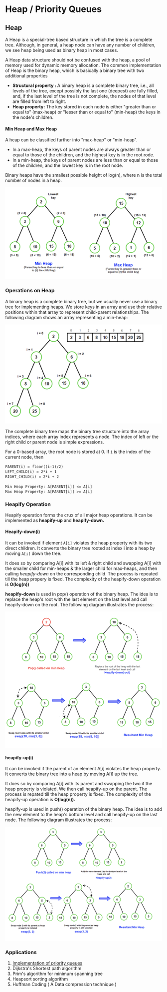 # Heap / Priority Queues

## Heap

A Heap is a special-tree based structure in which the tree is a complete tree. Although, in general, a heap node can have any number of children, we see heap being used as binary heap in most cases.

A Heap data structure should not be confused with the heap, a pool of memory used for dynamic memory allocation. The common implementation of Heap is the binary heap, which is basically a binary tree with two additional properties

* **Structural property :** A binary heap is a complete binary tree, i.e., all levels of the tree, except possibly the last one \(deepest\) are fully filled, and, if the last level of the tree is not complete, the nodes of that level are filled from left to right.
* **Heap property:** The key stored in each node is either "greater than or equal to" \(max-heap\)  or "lesser than or equal to" \(min-heap\) the keys in the node's children.

#### Min Heap and Max Heap

A heap can be classified further into "max-heap" or "min-heap".

* In a max-heap, the keys of parent nodes are always greater than or equal to those of the children, and the highest key is in the root rode.
* In a min-heap, the keys of parent nodes are less than or equal to those of the children, and the lowest key is in the root node.

Binary heaps have the smallest possible height of log\(n\), where n is the total number of nodes in a heap.

![Min Heap and Max Heap Representation](../.gitbook/assets/screenshot-2021-05-31-at-7.21.17-pm.png)

### Operations on Heap

A binary heap is a complete binary tree, but we usually never use a binary tree for implementing heaps. We store keys in an array and use their relative positions within that array to represent child-parent relationships. The following diagram shows an array representing a min-heap:

![Array Representation of Min-Heap](../.gitbook/assets/screenshot-2021-05-31-at-7.27.27-pm.png)

The complete binary tree maps the binary tree structure into the array indices, where each array index represents a node. The index of left or the right child or parent node is simple expressions.

For a 0-based array, the root node is stored at 0. If `i` is the index of the current node, then

```text
PARENT(i) = floor((i-1)/2)
LEFT_CHILD(i) = 2*i + 1
RIGHT_CHILD(i) = 2*i + 2

Min Heap Property: A[PARENT[i]] <= A[i]
Max Heap Property: A[PARENT[i]] >= A[i]
```

### Heapify Operation

Heapify operation forms the crux of all major heap operations. It can be implemented as **heapify-up** and **heapify-down.**

#### Heapify-down\(i\)

It can be invoked if element `A[i]` violates the heap property with its two direct children. It converts the binary tree rooted at index i into a heap by moving `A[i]` down the tree.

It does so by comparing A\[i\] with its left & right child and swapping A\[i\] with the smaller child for min-heaps & the larger child for max-heaps, and then calling _heapify-down_ on the corresponding child. The process is repeated till the heap propery is fixed. The complexity of the heapify-down operation is **O\(log\(n\)\)**

**heapify-down** is used in pop\(\) operation of the binary heap. The idea is to replace the heap's root with the last element on the last level and call heapify-down on the root. The following diagram illustrates the process:

![heapfiy-down used in pop\(\)](../.gitbook/assets/screenshot-2021-05-31-at-8.53.30-pm.png)

#### heapify-up\(i\)

It can be invoked if the parent of an element A\[i\] violates the heap property. It converts the binary tree into a heap by moving A\[i\] up the tree.

It does so by comparing A\[i\] with its parent and swapping the two if the heap property is violated. We then call heapify-up on the parent. The process is repated till the heap property is fixed. The complexity of the heapify-up operation is **O\(log\(n\)\).**

heapify-up is used in push\(\) operation of the binary heap. The idea is to add the new element to the heap's bottom level and call heapify-up on the last node. The following diagram illustrates the process:

![heapify-up used in push\(\)](../.gitbook/assets/screenshot-2021-05-31-at-9.01.40-pm.png)

### Applications

1. [Implementation of priority queues](implementation-of-priority-queue.md)
2. Dijkstra's Shortest path algorithm
3. Prim's algorithm for minimum spanning tree
4. Heapsort sorting algorithm
5. Huffman Coding \( A Data compression technique \)







